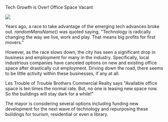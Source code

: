 Tech Growth is Over! Office Space Vacant

![](newspaper/images/downtown03.png)

Years ago, a race to take advantage of the emerging tech advances broke out. $randomMansName()$ was quoted saying, "Technology is radically changing the way we live, work and play. That means big profits for first movers."

However, as the race slows down, the city has seen a significant drop in business and employment for many in the industry. Specifically, local industrious companies have canceled options on new and existing office space after drastically cut employment. Driving down the road, there seems to be little activity within these businesses, if any at all.

Les Trouble of Trouble Brothers Commercial Realty says "Available office space is ten times the normal rate. But, no one is leasing new space now. So the buildings will stay dark for a while!"

The mayor is considering several options including funding new development for the next wave of technology and repurposing these buildings for tourism, residential or even a library.

